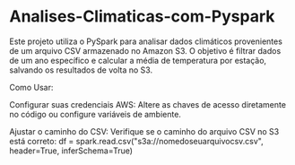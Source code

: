# Analises-Climaticas-com-Pyspark

Este projeto utiliza o PySpark para analisar dados climáticos provenientes de um arquivo CSV armazenado no Amazon S3. O objetivo é filtrar dados de um ano específico e calcular a média de temperatura por estação, salvando os resultados de volta no S3.


Como Usar: 

Configurar suas credenciais AWS: Altere as chaves de acesso diretamente no código ou configure variáveis de ambiente.

Ajustar o caminho do CSV: Verifique se o caminho do arquivo CSV no S3 está correto: df = spark.read.csv("s3a://nomedoseuarquivocsv.csv", header=True, inferSchema=True)

